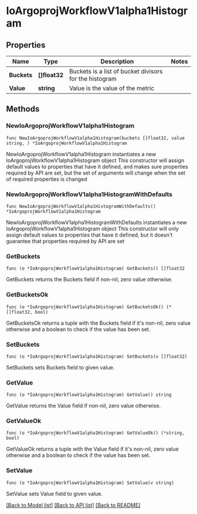 # IoArgoprojWorkflowV1alpha1Histogram

## Properties

Name | Type | Description | Notes
------------ | ------------- | ------------- | -------------
**Buckets** | **[]float32** | Buckets is a list of bucket divisors for the histogram | 
**Value** | **string** | Value is the value of the metric | 

## Methods

### NewIoArgoprojWorkflowV1alpha1Histogram

`func NewIoArgoprojWorkflowV1alpha1Histogram(buckets []float32, value string, ) *IoArgoprojWorkflowV1alpha1Histogram`

NewIoArgoprojWorkflowV1alpha1Histogram instantiates a new IoArgoprojWorkflowV1alpha1Histogram object
This constructor will assign default values to properties that have it defined,
and makes sure properties required by API are set, but the set of arguments
will change when the set of required properties is changed

### NewIoArgoprojWorkflowV1alpha1HistogramWithDefaults

`func NewIoArgoprojWorkflowV1alpha1HistogramWithDefaults() *IoArgoprojWorkflowV1alpha1Histogram`

NewIoArgoprojWorkflowV1alpha1HistogramWithDefaults instantiates a new IoArgoprojWorkflowV1alpha1Histogram object
This constructor will only assign default values to properties that have it defined,
but it doesn't guarantee that properties required by API are set

### GetBuckets

`func (o *IoArgoprojWorkflowV1alpha1Histogram) GetBuckets() []float32`

GetBuckets returns the Buckets field if non-nil, zero value otherwise.

### GetBucketsOk

`func (o *IoArgoprojWorkflowV1alpha1Histogram) GetBucketsOk() (*[]float32, bool)`

GetBucketsOk returns a tuple with the Buckets field if it's non-nil, zero value otherwise
and a boolean to check if the value has been set.

### SetBuckets

`func (o *IoArgoprojWorkflowV1alpha1Histogram) SetBuckets(v []float32)`

SetBuckets sets Buckets field to given value.


### GetValue

`func (o *IoArgoprojWorkflowV1alpha1Histogram) GetValue() string`

GetValue returns the Value field if non-nil, zero value otherwise.

### GetValueOk

`func (o *IoArgoprojWorkflowV1alpha1Histogram) GetValueOk() (*string, bool)`

GetValueOk returns a tuple with the Value field if it's non-nil, zero value otherwise
and a boolean to check if the value has been set.

### SetValue

`func (o *IoArgoprojWorkflowV1alpha1Histogram) SetValue(v string)`

SetValue sets Value field to given value.



[[Back to Model list]](../README.md#documentation-for-models) [[Back to API list]](../README.md#documentation-for-api-endpoints) [[Back to README]](../README.md)


